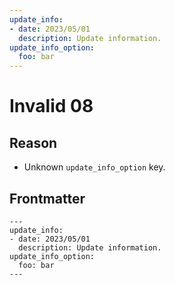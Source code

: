 ```yaml
---
update_info:
- date: 2023/05/01
  description: Update information.
update_info_option:
  foo: bar
---
```

# Invalid 08


## Reason

- Unknown `update_info_option` key.


## Frontmatter

```
---
update_info:
- date: 2023/05/01
  description: Update information.
update_info_option:
  foo: bar
---
```
